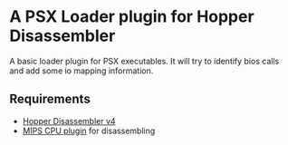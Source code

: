 # A PSX Loader plugin for Hopper Disassembler

A basic loader plugin for PSX executables.
It will try to identify bios calls and add some io mapping information.

## Requirements

* [Hopper Disassembler v4](https://www.hopperapp.com)
* [MIPS CPU plugin](https://github.com/makigumo/MIPSCPU) for disassembling
